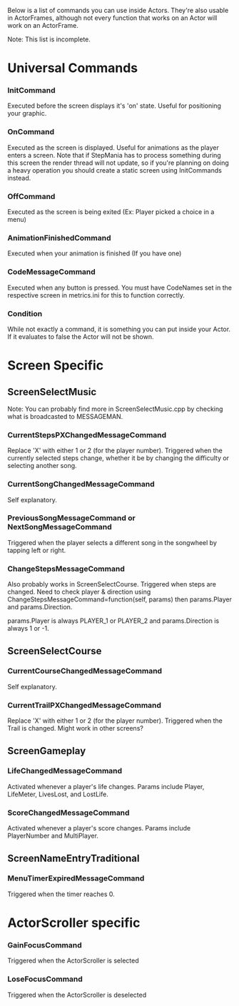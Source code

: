 Below is a list of commands you can use inside Actors. They're also usable in ActorFrames, although not every function that works on an Actor will work on an ActorFrame.

Note: This list is incomplete.

# Universal Commands

### InitCommand

Executed before the screen displays it's 'on' state. Useful for positioning your graphic.

### OnCommand

Executed as the screen is displayed. Useful for animations as the player enters a screen. Note that if StepMania has to process something during this screen the render thread will not update, so if you're planning on doing a heavy operation you should create a static screen using InitCommands instead.

### OffCommand

Executed as the screen is being exited (Ex: Player picked a choice in a menu)

### AnimationFinishedCommand

Executed when your animation is finished (If you have one)

### CodeMessageCommand

Executed when any button is pressed. You must have CodeNames set in the respective screen in metrics.ini for this to function correctly.

### Condition

While not exactly a command, it is something you can put inside your Actor. If it evaluates to false the Actor will not be shown.

# Screen Specific

## ScreenSelectMusic

Note: You can probably find more in ScreenSelectMusic.cpp by checking what is broadcasted to MESSAGEMAN.

### CurrentStepsPXChangedMessageCommand

Replace 'X' with either 1 or 2 (for the player number). Triggered when the currently selected steps change, whether it be by changing the difficulty or selecting another song.

### CurrentSongChangedMessageCommand

Self explanatory.

### PreviousSongMessageCommand or NextSongMessageCommand

Triggered when the player selects a different song in the songwheel by tapping left or right.

### ChangeStepsMessageCommand

Also probably works in ScreenSelectCourse. Triggered when steps are changed. Need to check player & direction using ChangeStepsMessageCommand=function(self, params) then params.Player and params.Direction.

params.Player is always PLAYER_1 or PLAYER_2 and params.Direction is always 1 or -1.

## ScreenSelectCourse

### CurrentCourseChangedMessageCommand

Self explanatory.

### CurrentTrailPXChangedMessageCommand

Replace 'X' with either 1 or 2 (for the player number). Triggered when the Trail is changed. Might work in other screens?

## ScreenGameplay

### LifeChangedMessageCommand

Activated whenever a player's life changes. Params include Player, LifeMeter, LivesLost, and LostLife.

### ScoreChangedMessageCommand

Activated whenever a player's score changes. Params include PlayerNumber and MultiPlayer.

## ScreenNameEntryTraditional

### MenuTimerExpiredMessageCommand

Triggered when the timer reaches 0.

# ActorScroller specific

### GainFocusCommand

Triggered when the ActorScroller is selected

### LoseFocusCommand

Triggered when the ActorScroller is deselected